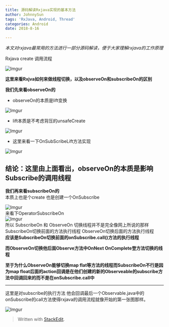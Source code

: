 ```yaml
---
title: 源码解读Rxjava实现的基本方法
author: JohnnySun
tags: 'RxJava, Android, Thread'
categories: Android
date: 2018-8-16

---
```


<p><em>本文对rxjava最常用的方法进行一部分源码解读，便于大家理解rxjava的工作原理</em></p>
<p>Rxjava create 调用流程</p>
<p><img src="https://i.imgur.com/6kp4Rzt.png" alt="Imgur"></p>
<p><strong>这里来看Rxjva如何来做线程切换，以及observeOn和subscribeOn的区别</strong></p>
<p><strong>我们先来看observeOn的</strong></p>
<ul>
<li>observeOn的本质是lift变换</li>
</ul>
<p><img src="https://i.imgur.com/y12GvOc.png" alt="Imgur"></p>
<ul>
<li>lift本质是不考虑背压的unsafeCreate</li>
</ul>
<p><img src="https://i.imgur.com/doYmNsw.png" alt="Imgur"></p>
<ul>
<li>这里来看一下OnSubScribeLift方法实现</li>
</ul>
<p><img src="https://i.imgur.com/jLmf8mS.png" alt="Imgur"></p>
<h2 id="结论：这里由上面看出，observeon的本质是影响subscribe的调用线程"><strong>结论：这里由上面看出，observeOn的本质是影响Subscribe的调用线程</strong></h2>
<p><strong>我们再来看subscribeOn的</strong><br>
本质上也是个create 也是创建一个OnSubscribe</p>
<p><img src="https://i.imgur.com/zHQ7rNy.png" alt="Imgur"><br>
来看下OperatorSubscribeOn<br>
<img src="https://i.imgur.com/oEtuyqe.png" alt="Imgur"><br>
所以 SubscribeOn 和 ObserveOn 切换线程并不是完全像网上所说的那样 SubscribeOn切换前面的方法执行线程 ObserveOn切换后面的方法执行线程<br>
<strong>应该是SubscribeOn切换前面的onSubscribe.call()方法的执行线程</strong></p>
<p><strong>而ObserveOn切换他后面Observe方法中OnNext OnComplete登方法切换的线程</strong></p>
<p><strong>至于为什么ObserveOn能够切换map flat等方法的线程而SubscribeOn不行是因为map float后面的action回调是在他们创建的新的Observeable的subscribe方法中回调回来的而不是在onSubscribe.call中</strong></p>
<hr>
<p>这里是对subscribe的执行方法 他会回调最后一个Observable.java中的onSubscribe的call方法使得rxjava的调用流程就像开始的第一张图那样。</p>
<p><img src="https://i.imgur.com/aLdfvaV.png" alt="Imgur"></p>
<blockquote>
<p>Written with <a href="https://stackedit.io/">StackEdit</a>.</p>
</blockquote>

